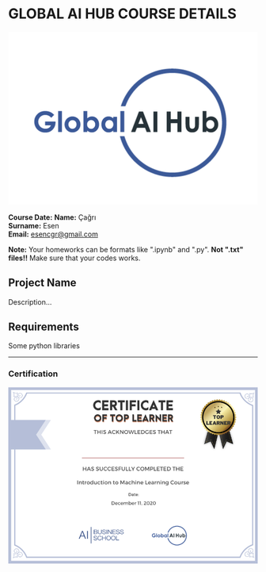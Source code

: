 # GLOBAL AI HUB COURSE DETAILS
![](img/logo.png)

**Course Date:**
**Name:** Çağrı  
**Surname:** Esen  
**Email:** esencgr@gmail.com 

**Note:** Your homeworks can be formats like ".ipynb" and ".py". **Not ".txt" files!!** Make sure that your codes works.  

## Project Name
Description...

## Requirements
Some python libraries

---

### Certification
![](img/certificate_ex.png)


